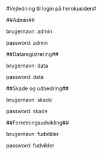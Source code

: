 #Vejledning til login på herokusiden#

##Admin##

brugernavn: admin

password: admin


##Dataregistrering##

brugernavn: data

password: data


##Skade og udbedring##

brugernavn: skade

password: skade


##Forretningsudvikling##

brugernavn: fudvikler

password: fudvikler
